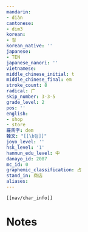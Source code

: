 ```yaml
---
mandarin:
- diàn
cantonese:
- dim3
korean:
- 점
korean_native: ''
japanese:
- TEN
japanese_nanori: ''
vietnamese:
middle_chinese_initial: t
middle_chinese_final: em
stroke_count: 8
radical: 广
skip_number: 3-3-5
grade_level: 2
pos: ''
english:
- shop
- store
羅馬字: dem
韓文: "[[\b덤]]"
joyo_level: ''
hsk_level: '1'
hanmun_edu_level: 中
danayo_id: 2087
mc_id: 0
graphemic_classification: 占
stand_in: 商店
aliases:
---
```

```meta-bind-embed
[[nav/char_info]]
```

# Notes
